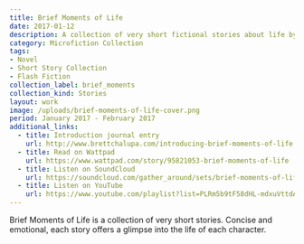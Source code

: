 ```yaml
---
title: Brief Moments of Life
date: 2017-01-12
description: A collection of very short fictional stories about life by Brett Chalupa.
category: Microfiction Collection
tags:
- Novel
- Short Story Collection
- Flash Fiction
collection_label: brief_moments
collection_kind: Stories
layout: work
image: /uploads/brief-moments-of-life-cover.png
period: January 2017 - February 2017
additional_links:
  - title: Introduction journal entry
    url: http://www.brettchalupa.com/introducing-brief-moments-of-life
  - title: Read on Wattpad
    url: https://www.wattpad.com/story/95821053-brief-moments-of-life
  - title: Listen on SoundCloud
    url: https://soundcloud.com/gather_around/sets/brief-moments-of-life
  - title: Listen on YouTube
    url: https://www.youtube.com/playlist?list=PLRm5b9tF58dHL-mdxuVttdAo-5arQ9Q0r
---
```


Brief Moments of Life is a collection of very short stories. Concise and emotional, each story offers a glimpse into the life of each character.
